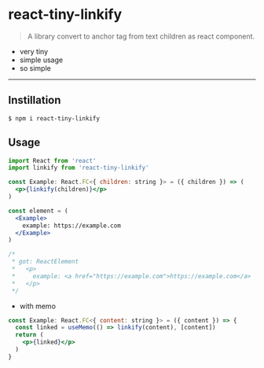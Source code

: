 # react-tiny-linkify

> A library convert to anchor tag from text children as react component.

- very tiny
- simple usage
- so simple

- - -

## Instillation

```
$ npm i react-tiny-linkify
```

## Usage

```jsx
import React from 'react'
import linkify from 'react-tiny-linkify'

const Example: React.FC<{ children: string }> = ({ children }) => (
  <p>{linkify(children)}</p>
)

const element = (
  <Example>
    example: https://example.com
  </Example>
)

/*
 * got: ReactElement
 *   <p>
 *     example: <a href="https://example.com">https://example.com</a>
 *   </p>
 */
```

- with memo

```jsx
const Example: React.FC<{ content: string }> = ({ content }) => {
  const linked = useMemo(() => linkify(content), [content])
  return (
    <p>{linked}</p>
  )
}
```
